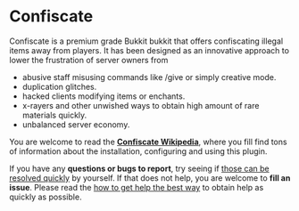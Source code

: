 # Confiscate
Confiscate is a premium grade Bukkit bukkit that offers confiscating illegal items away from players. It has been designed as an innovative approach to lower the frustration of server owners from

* abusive staff misusing commands like /give or simply creative mode.
* duplication glitches.
* hacked clients modifying items or enchants.
* x-rayers and other unwished ways to obtain high amount of rare materials quickly.
* unbalanced server economy.

You are welcome to read the **[Confiscate Wikipedia](https://github.com/kangarko/Confiscate/wiki)**, where you fill find tons of information about the installation, configuring and using this plugin.

If you have any **questions or bugs to report**, try seeing if [those can be resolved quickly](https://github.com/kangarko/Confiscate/wiki/Common-Issues) by yourself. If that does not help, you are welcome to **fill an issue**. Please read the [how to get help the best way](https://github.com/kangarko/Confiscate/wiki/Getting-Help-the-Right-Way) to obtain help as quickly as possible.
